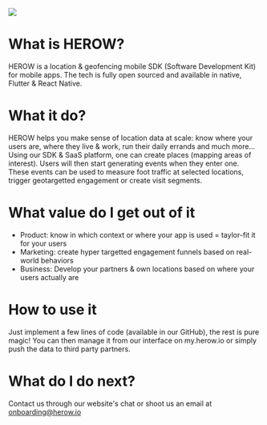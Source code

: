 ![](https://media.giphy.com/media/3ohc0Tl6T6UxpboOha/giphy.gif)
# What is HEROW?
HEROW is a location & geofencing mobile SDK (Software Development Kit) for mobile apps. The tech is fully open sourced and available in native, Flutter & React Native.
# What it do?
HEROW helps you make sense of location data at scale: know where your users are, where they live & work, run their daily errands and much more...
Using our SDK & SaaS platform, one can create places (mapping areas of interest). Users will then start generating events when they enter one. These events can be used to measure foot traffic at selected locations,
trigger geotargetted engagement or create visit segments.
# What value do I get out of it
- Product: know in which context or where your app is used = taylor-fit it for your users
- Marketing: create hyper targetted engagement funnels based on real-world behaviors
- Business: Develop your partners & own locations based on where your users actually are
# How to use it
Just implement a few lines of code (available in our GitHub), the rest is pure magic!
You can then manage it from our interface on my.herow.io or simply push the data to third party partners.
# What do I do next?
Contact us through our website's chat or shoot us an email at onboarding@herow.io
